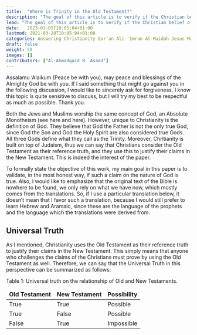 ```yaml
---
title:  "Where is Trinity in the Old Testament?"
description: "The goal of this article is to verify if the Christian belief of Trinity has fulfilment in the Old Testament."
lead: "The goal of this article is to verify if the Christian belief of Trinity has fulfilment in the Old Testament."
date:   2023-03-05T10:05:04+01:00
lastmod: 2021-03-28T10:05:04+01:00
categories: Answering Christianity Qur'an Ali-'Imran Al-Maidah Jesus Mary Maryam Matthew Mark Luke
draft: false
weight: 50
images: []
contributors: ["Al-Ahmadgaid B. Asaad"]
---
```

<!-- 
    <span class="tooltip">(A.S.)<span class="tooltiptext">ʿAlayhi as-salām, Arabic for "Peace be upon him", Muslim honorific.</span></span> 
    <span class="tooltip">(S.W.T.)<span class="tooltiptext">Subhanahu wa ta'ala, Arabic for "May He be glorified and exalted", Muslim honorific.</span></span>
    <span class="tooltip">(S.A.W.)<span class="tooltiptext">Ṣalla llāhu ʿalay-hi wa-alehe-wa-sallam, Arabic for "May Allah honour him and grant him peace", Muslim honorific.</span></span>
-->

Assalamu ‘Alaikum (Peace be with you), may peace and blessings of the Almighty God be with you. If I said something that might go against you in the following discussion, I would like to sincerely ask for forgiveness. I know this topic is quite sensitive to discuss, but I will try my best to be respectful as much as possible. Thank you.

Both the Jews and Muslims worship the same concept of God, an Absolute Monotheism (see here and here). However, unique to Christianity is the definition of God. They believe that God the Father is not the only true God, since God the Son and God the Holy Spirit are also considered true Gods. All three Gods define what they call as the Trinity. Moreover, Chritianity is built on top of Judaism, thus we can say that Christians consider the Old Testament as their reference truth, and they use this to justify their claims in the New Testament. This is indeed the interest of the paper.

To formally state the objective of this work, my main goal in this paper is to validate, in the most honest way, if such a claim on the nature of God is true. Also, I would like to emphasize that the original text of the Bible is nowhere to be found, we only rely on what we have now, which mostly comes from the translations. So, if I use a particular translation below, it doesn’t mean that I favor such a translation, because I would still prefer to learn Hebrew and Aramaic, since these are the language of the prophets and the language which the translations were derived from.

## Universal Truth
As I mentioned, Christianity uses the Old Testament as their reference truth to justify their claims in the New Testament. This simply means that anyone who challenges the claims of the Christians must prove by using the Old Testament as well. Therefore, we can say that the Universal Truth in this perspective can be summarized as follows:

Table 1: Universal truth on the relationship of Old and New Testaments.
<table>
    <thead>
        <td><b>Old Testament</b></td>
        <td><b>New Testament</b></td>
        <td><b>Possibility</b></td>
    </thead>
    <tbody>
        <tr>
            <td>True</td>
            <td>True</td>
            <td>Possible</td>
        </tr>
        <tr>
            <td>True</td>
            <td>False</td>
            <td>Possible</td>
        </tr>
        <tr>
            <td>False</td>
            <td>True</td>
            <td>Impossible</td>
        </tr>
    </tbody>
</table>

